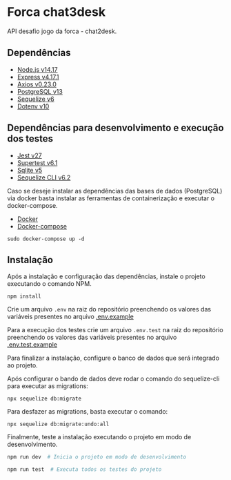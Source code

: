 # Forca chat3desk

API desafio jogo da forca - chat2desk.

## Dependências

- [Node.js v14.17](https://nodejs.org/en/)
- [Express v4.17.1](https://expressjs.com/pt-br/)
- [Axios v0.23.0](https://www.npmjs.com/package/axios)
- [PostgreSQL v13](https://www.postgresql.org/)
- [Sequelize v6](https://sequelize.org/)
- [Dotenv v10](https://www.npmjs.com/package/dotenv)

## Dependências para desenvolvimento e execução dos testes

- [Jest v27](https://jestjs.io/pt-BR/)
- [Supertest v6.1](https://www.npmjs.com/package/supertest)
- [Sqlite v5](https://www.sqlite.org/index.html)
- [Sequelize CLI v6.2](https://sequelize.org/)

Caso se deseje instalar as dependências das bases de dados (PostgreSQL) via docker basta instalar as ferramentas de containerização e executar o docker-compose.

- [Docker](https://www.docker.com/)
- [Docker-compose](https://docs.docker.com/compose/)

```
sudo docker-compose up -d
```

## Instalação

Após a instalação e configuração das dependências, instale o projeto executando o comando NPM.

```
npm install
```

Crie um arquivo `.env` na raiz do repositório preenchendo os valores das variáveis presentes no arquivo [.env.example](.env.example)

Para a execução dos testes crie um arquivo `.env.test` na raiz do repositório preenchendo os valores das variáveis presentes no arquivo [.env.test.example](.env.test.example)

Para finalizar a instalação, configure o banco de dados que será integrado ao projeto.

Após configurar o bando de dados deve rodar o comando do sequelize-cli para executar as migrations:

```
npx sequelize db:migrate
```

Para desfazer as migrations, basta executar o comando:

```
npx sequelize db:migrate:undo:all
```

Finalmente, teste a instalação executando o projeto em modo de desenvolvimento.

```bash
npm run dev  # Inicia o projeto em modo de desenvolvimento
```

```bash
npm run test  # Executa todos os testes do projeto
```
